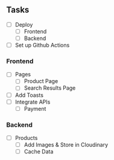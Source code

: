 ## Tasks

- [ ] Deploy
  - [ ] Frontend
  - [ ] Backend
- [ ] Set up Github Actions

### Frontend

- [ ] Pages
  - [ ] Product Page
  - [ ] Search Results Page
- [ ] Add Toasts
- [ ] Integrate APIs
  - [ ] Payment

### Backend

- [ ] Products
  - [ ] Add Images & Store in Cloudinary
  - [ ] Cache Data
